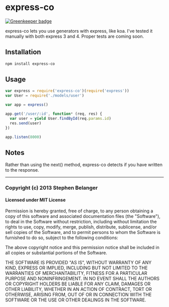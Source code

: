 # express-co

[![Greenkeeper badge](https://badges.greenkeeper.io/Qard/express-co.svg)](https://greenkeeper.io/)

express-co lets you use generators with express, like koa. I've tested it manually with both express 3 and 4. Proper tests are coming soon.

## Installation

```bash
npm install express-co
```

## Usage

```javascript
var express = require('express-co')(require('express'))
var User = require('./models/user')

var app = express()

app.get('/user/:id', function* (req, res) {
  var user = yield User.findById(req.params.id)
  res.send(user)
})

app.listen(8000)
```

## Notes

Rather than using the next() method, express-co detects if you have written to the response.

---

### Copyright (c) 2013 Stephen Belanger
#### Licensed under MIT License

Permission is hereby granted, free of charge, to any person obtaining a copy of this software and associated documentation files (the "Software"), to deal in the Software without restriction, including without limitation the rights to use, copy, modify, merge, publish, distribute, sublicense, and/or sell copies of the Software, and to permit persons to whom the Software is furnished to do so, subject to the following conditions:

The above copyright notice and this permission notice shall be included in all copies or substantial portions of the Software.

THE SOFTWARE IS PROVIDED "AS IS", WITHOUT WARRANTY OF ANY KIND, EXPRESS OR IMPLIED, INCLUDING BUT NOT LIMITED TO THE WARRANTIES OF MERCHANTABILITY, FITNESS FOR A PARTICULAR PURPOSE AND NONINFRINGEMENT. IN NO EVENT SHALL THE AUTHORS OR COPYRIGHT HOLDERS BE LIABLE FOR ANY CLAIM, DAMAGES OR OTHER LIABILITY, WHETHER IN AN ACTION OF CONTRACT, TORT OR OTHERWISE, ARISING FROM, OUT OF OR IN CONNECTION WITH THE SOFTWARE OR THE USE OR OTHER DEALINGS IN THE SOFTWARE.